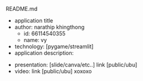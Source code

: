 README.md
- application title
- author: narathip khingthong
  * id: 66114540355
  * name: vy
- technology: [pygame/streamlit]
- application description:

* presentation: [slide/canva/etc..] link [public/ubu]
* video: link [public/ubu]
 xoxoxo
